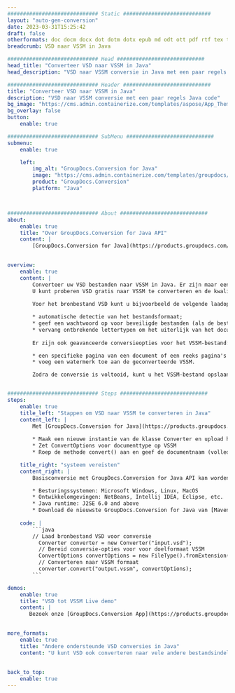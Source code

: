 ```yaml
---
############################# Static ############################
layout: "auto-gen-conversion"
date: 2023-03-31T15:25:42
draft: false
otherformats: doc docm docx dot dotm dotx epub md odt ott pdf rtf tex txt vdx vsdm vsdx vssm vssx vstm vstx vsx vtx xps
breadcrumb: VSD naar VSSM in Java

############################# Head ############################
head_title: "Converteer VSD naar VSSM in Java"
head_description: "VSD naar VSSM conversie in Java met een paar regels code. Converteer meer dan 160 bestandsindelingen met de GroupDocs-documentconversie-API voor Java"

############################# Header ############################
title: "Converteer VSD naar VSSM in Java"
description: "VSD naar VSSM conversie met een paar regels Java code"
bg_image: "https://cms.admin.containerize.com/templates/aspose/App_Themes/V3/images/bg/header1.png"
bg_overlay: false
button:
    enable: true

############################# SubMenu ############################
submenu:
    enable: true

    left:
        img_alt: "GroupDocs.Conversion for Java"
        image: "https://cms.admin.containerize.com/templates/groupdocs/images/product-logos/90x90-noborder/groupdocs-conversion-java.png"
        product: "GroupDocs.Conversion"
        platform: "Java"



############################# About ############################
about:
    enable: true
    title: "Over GroupDocs.Conversion for Java API"
    content: |
        [GroupDocs.Conversion for Java](https://products.groupdocs.com/conversion/java/) is een geavanceerde conversie-API voor bestandsindelingen voor het converteren tussen populaire afbeeldings- en documentindelingen zoals Microsoft Office, OpenDocument, PDF, HTML, e-mail, CAD. en nog veel meer met slechts een paar regels code. De native API detecteert automatisch de formaten van de originele documenten en biedt veel opties voor het aanpassen van de geconverteerde documenten. Naast de functie om informatie uit een document te extraheren, ondersteunt het standaard ook het cachen van de conversieresultaten naar de lokale schijf. Elk type cacheopslag kan echter worden ondersteund door de juiste interfaces te implementeren - Amazon S3, Dropbox, Google Drive, Windows Azure, Reddis of andere.
    

overview:
    enable: true
    content: |
        Converteer uw VSD bestanden naar VSSM in Java. Er zijn maar een paar regels Java code nodig op elk platform naar keuze, zoals Windows, Linux, macOS.
        U kunt proberen VSD gratis naar VSSM te converteren en de kwaliteit van de conversieresultaten te evalueren. Naast eenvoudige scripts voor bestandsconversie, kunt u meer geavanceerde opties proberen voor het laden van het VSD-bronbestand en het opslaan van de VSSM-uitvoer. 
        
        Voor het bronbestand VSD kunt u bijvoorbeeld de volgende laadopties gebruiken:

        * automatische detectie van het bestandsformaat;
        * geef een wachtwoord op voor beveiligde bestanden (als de bestandsindeling dit ondersteunt);
        * vervang ontbrekende lettertypen om het uiterlijk van het document te behouden.
        
        Er zijn ook geavanceerde conversieopties voor het VSSM-bestand:

        * een specifieke pagina van een document of een reeks pagina's converteren;
        * voeg een watermerk toe aan de geconverteerde VSSM.

        Zodra de conversie is voltooid, kunt u het VSSM-bestand opslaan in uw lokale bestandspad of in opslag van derden, zoals FTP, Amazon S3, Google Drive, Dropbox enz. Let op - om VSD te converteren tot VSSM, hoeft u geen extra software te installeren, zoals MS Office, Open Office, Adobe Acrobat Reader etc.


############################# Steps ############################
steps:
    enable: true
    title_left: "Stappen om VSD naar VSSM te converteren in Java"
    content_left: |
        Met [GroupDocs.Conversion for Java](https://products.groupdocs.com/conversion/java/) kunnen ontwikkelaars het VSD-bestand eenvoudig converteren naar VSSM met een paar regels code.
        
        * Maak een nieuwe instantie van de klasse Converter en upload het bestand VSD met het volledige pad
        * Zet ConvertOptions voor documenttype op VSSM
        * Roep de methode convert() aan en geef de documentnaam (volledig pad) en formaat (VSSM) door als parameter

    title_right: "systeem vereisten"
    content_right: |
        Basisconversie met GroupDocs.Conversion for Java API kan worden gedaan met slechts een paar regels code. Onze API's worden ondersteund op alle belangrijke platforms en besturingssystemen. Voordat u de onderstaande code uitvoert, moet u ervoor zorgen dat de volgende vereisten op uw systeem zijn geïnstalleerd.

        * Besturingssystemen: Microsoft Windows, Linux, MacOS
        * Ontwikkelomgevingen: NetBeans, Intellij IDEA, Eclipse, etc.
        * Java runtime: J2SE 6.0 and above
        * Download de nieuwste GroupDocs.Conversion for Java van [Maven](https://repository.groupdocs.com/webapp/#/artifacts/browse/tree/General/repo/com/groupdocs/groupdocs-conversion)
         
    code: |
        ```java    
        // Laad bronbestand VSD voor conversie
          Converter converter = new Converter("input.vsd");
          // Bereid conversie-opties voor voor doelformaat VSSM
          ConvertOptions convertOptions = new FileType().fromExtension("vssm").getConvertOptions();
          // Converteren naar VSSM formaat
          converter.convert("output.vssm", convertOptions);
        ```

demos:
    enable: true
    title: "VSD tot VSSM Live demo"
    content: |
       Bezoek onze [GroupDocs.Conversion App](https://products.groupdocs.app/conversion/family) website en probeer VSD naar VSSM conversie nu. De gratis demo heeft de volgende voordelen:
          

more_formats:
    enable: true
    title: "Andere ondersteunde VSD conversies in Java"
    content: "U kunt VSD ook converteren naar vele andere bestandsindelingen. Zie de lijst hieronder."
       
       
back_to_top:
    enable: true
---
```

